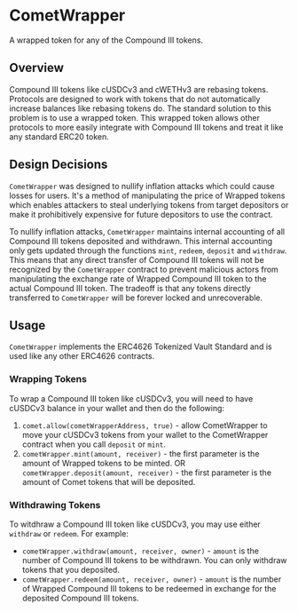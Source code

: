 # CometWrapper

A wrapped token for any of the Compound III tokens.

## Overview

Compound III tokens like cUSDCv3 and cWETHv3 are rebasing tokens. Protocols are designed to work with tokens that do not automatically increase balances like rebasing tokens do. The standard solution to this problem is to use a wrapped token.
This wrapped token allows other protocols to more easily integrate with Compound III tokens and treat it like any standard ERC20 token.

## Design Decisions

`CometWrapper` was designed to nullify inflation attacks which could cause losses for users. It's a method of manipulating the price of Wrapped tokens which enables attackers to steal underlying tokens from target depositors or make it prohibitively expensive for future depositors to use the contract.

To nullify inflation attacks, `CometWrapper` maintains internal accounting of all Compound III tokens deposited and withdrawn. This internal accounting only gets updated through the functions `mint`, `redeem`, `deposit` and `withdraw`. This means that any direct transfer of Compound III tokens will not be recognized by the `CometWrapper` contract to prevent malicious actors from manipulating the exchange rate of Wrapped Compound III token to the actual Compound III token. The tradeoff is that any tokens directly transferred to `CometWrapper` will be forever locked and unrecoverable.

## Usage

`CometWrapper` implements the ERC4626 Tokenized Vault Standard and is used like any other ERC4626 contracts.

### Wrapping Tokens

To wrap a Compound III token like cUSDCv3, you will need to have cUSDCv3 balance in your wallet and then do the following:

1. `comet.allow(cometWrapperAddress, true)` - allow CometWrapper to move your cUSDCv3 tokens from your wallet to the CometWrapper contract when you call `deposit` or `mint`.
2. `cometWrapper.mint(amount, receiver)` - the first parameter is the amount of Wrapped tokens to be minted.
   OR `cometWrapper.deposit(amount, receiver)` - the first parameter is the amount of Comet tokens that will be deposited.

### Withdrawing Tokens

To witdhraw a Compound III token like cUSDCv3, you may use either `withdraw` or `redeem`. For example:

- `cometWrapper.withdraw(amount, receiver, owner)` - `amount` is the number of Compound III tokens to be withdrawn. You can only withdraw tokens that you deposited.
- `cometWrapper.redeem(amount, receiver, owner)` - `amount` is the number of Wrapped Compound III tokens to be redeemed in exchange for the deposited Compound III tokens.
